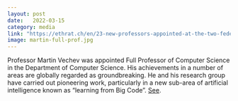 ```yaml
---
layout: post
date:   2022-03-15
category: media
link: "https://ethrat.ch/en/23-new-professors-appointed-at-the-two-federal-institutes-of-technology/"
image: martin-full-prof.jpg
---
```



[]() Professor Martin Vechev was appointed Full Professor of Computer Science in the Department of Computer Science. His achievements in a number of areas are globally regarded as groundbreaking. He and his research group have carried out pioneering work, particularly in a new sub-area of artificial intelligence known as “learning from Big Code”. []() [See](https://ethrat.ch/en/23-new-professors-appointed-at-the-two-federal-institutes-of-technology/).
